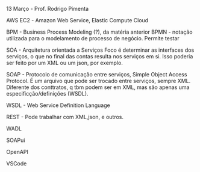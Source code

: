 13 Março  - Prof. Rodrigo Pimenta

AWS EC2 - Amazon Web Service, Elastic Compute Cloud


BPM - Business Process Modeling (?), da matéria anterior 
BPMN - notação utilizada para o modelamento de processo de negócio. Permite testar 

SOA - Arquitetura orientada a Serviços
Foco é determinar as interfaces dos serviços, o que no final das contas resulta nos serviços em si. Isso poderia ser feito por um XML ou um json, por exemplo.

SOAP - Protocolo de comunicação entre serviços, Simple Object Access Protocol. 
É um arquivo que pode ser trocado entre serviços, sempre XML. Diferente dos conttratos, q tbm podem ser em XML, mas são apenas uma especificção/definições (WSDL).

WSDL - Web Service Definition Language

REST - Pode trabalhar com XML,json, e outros.

WADL

SOAPui

OpenAPI

VSCode
